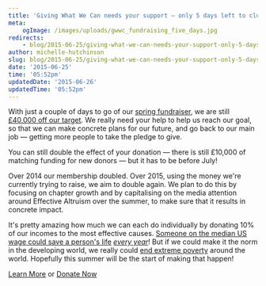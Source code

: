 ```yaml
---
title: 'Giving What We Can needs your support — only 5 days left to close our funding gap'
meta:
    ogImage: /images/uploads/gwwc_fundraising_five_days.jpg
redirects:
    - blog/2015-06-25/giving-what-we-can-needs-your-support-only-5-days-left-close-our-funding-gap
author: michelle-hutchinson
slug: blog/2015-06-25/giving-what-we-can-needs-your-support-only-5-days-left-close-our-funding-gap
date: '2015-06-25'
time: '05:52pm'
updatedDate: '2015-06-26'
updatedTime: '05:52pm'
---
```

With just a couple of days to go of our [spring fundraiser](https://givingwhatwecan.org/fundraising-2015?utm_campaign=fundraising_2015&utm_source=eaforum&utm_medium=referral), we are still [£40,000 off our target](http://givingwhatwecan.causevox.com/). We really need your help to help us reach our goal, so that we can make concrete plans for our future, and go back to our main job — getting more people to take the pledge to give.

You can still double the effect of your donation — there is still £10,000 of matching funding for new donors — but it has to be before July!

Over 2014 our membership doubled. Over 2015, using the money we're currently trying to raise, we aim to double again. We plan to do this by focusing on chapter growth and by capitalising on the media attention around Effective Altruism over the summer, to make sure that it results in concrete impact.

It's pretty amazing how much we can each do individually by donating 10% of our incomes to the most effective causes. [Someone on the median US wage could save a person's life](https://www.givingwhatwecan.org/get-involved/how-rich-am-i?country=USA&income=32140&adults=1&children=0&utm_campaign=fundraising_2015&utm_source=eaforum&utm_medium=referral) [_every year_](https://www.givingwhatwecan.org/get-involved/how-rich-am-i?country=USA&income=32140&adults=1&children=0&utm_campaign=fundraising_2015&utm_source=eaforum&utm_medium=referral)! But if we could make it the norm in the developing world, we really could [end extreme poverty](http://www.gordoni.com/thoughts/wwit.html) around the world. Hopefully this summer will be the start of making that happen!

<a href="http://givingwhatwecan.org/fundraising-2015" class="btn btn-primary">Learn More</a> or <a href="http://givingwhatwecan.causevox.com" class="btn btn-primary">Donate Now</a>